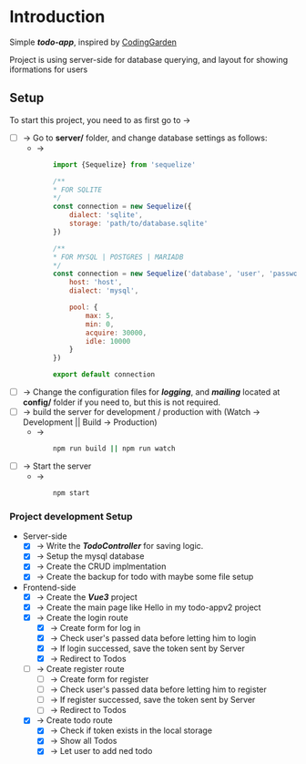 # Introduction

Simple ***todo-app***, inspired by [CodingGarden](https://www.youtube.com/channel/UCLNgu_OupwoeESgtab33CCw)

Project is using server-side for database querying, and layout for showing iformations for users

## Setup

To start this project, you need to as first go to ->

* [ ] -> Go to **server/** folder, and change database settings as follows:
    * -> 
        ```javascript
            import {Sequelize} from 'sequelize'

            /** 
            * FOR SQLITE
            */
            const connection = new Sequelize({
                dialect: 'sqlite',
                storage: 'path/to/database.sqlite'
            })

            /** 
            * FOR MYSQL | POSTGRES | MARIADB
            */
            const connection = new Sequelize('database', 'user', 'password', {
                host: 'host',
                dialect: 'mysql',

                pool: {
                    max: 5,
                    min: 0,
                    acquire: 30000,
                    idle: 10000
                }
            })

            export default connection
        ```
* [ ] -> Change the configuration files for ***logging***, and ***mailing*** located at **config/** folder if you need to, but this is not required.
* [ ] -> build the server for development / production with (Watch -> Development || Build -> Production)
    * -> 
        ```bash
            npm run build || npm run watch
        ```
* [ ] -> Start the server
    * ->
        ```bash
            npm start
        ```

### Project development Setup

* Server-side
    * [x] -> Write the ***TodoController*** for saving logic.
    * [x] -> Setup the mysql database
    * [x] -> Create the CRUD implmentation
    * [x] -> Create the backup for todo with maybe some file setup
* Frontend-side
    * [x] -> Create the ***Vue3*** project
    * [x] -> Create the main page like Hello in my todo-appv2 project
    * [x] -> Create the login route
        * [x] -> Create form for log in
        * [x] -> Check user's passed data before letting him to login
        * [x] -> If login successed, save the token sent by Server
        * [x] -> Redirect to Todos
    * [ ] -> Create register route
        * [ ] -> Create form for register
        * [ ] -> Check user's passed data before letting him to register
        * [ ] -> If register successed, save the token sent by Server
        * [ ] -> Redirect to Todos
    * [x] -> Create todo route
        * [x] -> Check if token exists in the local storage
        * [x] -> Show all Todos
        * [x] -> Let user to add ned todo
